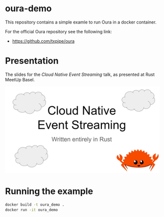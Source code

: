 # oura-demo

This repository contains a simple examle to run Oura in a docker container.

For the official Oura repository see the following link:
 - https://github.com/txpipe/oura

# Presentation

The slides for the *Cloud Native Event Streaming* talk, as presented at Rust MeetUp Basel.

[![Slides](https://github.com/4TT1L4/oura-demo/blob/main/snapshot.jpg?raw=true "Cloud Native Event Streaming Slides")](https://docs.google.com/presentation/d/1zBH7x-Yln9tZ3LyoJEKz9O8kPbdHJmqvunNo44fwALI/edit?usp=sharing)

# Running the example

``` sh
docker build -t oura_demo .
docker run -it oura_demo
```
